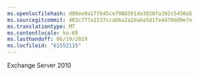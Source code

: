 ```yaml
---
ms.openlocfilehash: d08ee9a17f645ce7988591da3020fa392c5450a5
ms.sourcegitcommit: 483c777a1537ccab6a2a2da6a5d1fe4470dd0e7e
ms.translationtype: MT
ms.contentlocale: ko-KR
ms.lasthandoff: 06/19/2019
ms.locfileid: "61552115"
---
```

Exchange Server 2010
